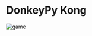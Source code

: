 # DonkeyPy Kong
![game](https://user-images.githubusercontent.com/41654616/116012119-01c71580-a5ff-11eb-989a-9f962540f9ba.png)
